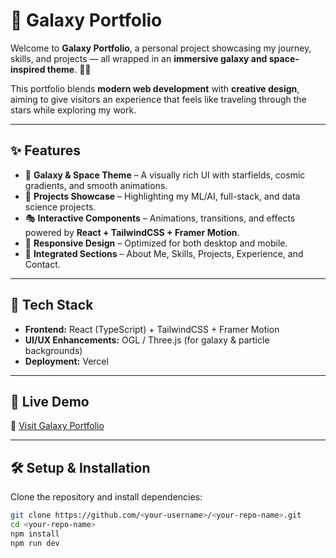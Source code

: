 # 🌌 Galaxy Portfolio  

Welcome to **Galaxy Portfolio**, a personal project showcasing my journey, skills, and projects — all wrapped in an **immersive galaxy and space-inspired theme**. 🚀✨  

This portfolio blends **modern web development** with **creative design**, aiming to give visitors an experience that feels like traveling through the stars while exploring my work.  

---

## ✨ Features  

- 🌠 **Galaxy & Space Theme** – A visually rich UI with starfields, cosmic gradients, and smooth animations.  
- 📂 **Projects Showcase** – Highlighting my ML/AI, full-stack, and data science projects.  
- 🎭 **Interactive Components** – Animations, transitions, and effects powered by **React + TailwindCSS + Framer Motion**.  
- 📱 **Responsive Design** – Optimized for both desktop and mobile.  
- 🔗 **Integrated Sections** – About Me, Skills, Projects, Experience, and Contact.  

---

## 🚀 Tech Stack  

- **Frontend:** React (TypeScript) + TailwindCSS + Framer Motion  
- **UI/UX Enhancements:** OGL / Three.js (for galaxy & particle backgrounds)  
- **Deployment:** Vercel  

---

## 🌌 Live Demo  

🔗 [Visit Galaxy Portfolio](#) <!-- Replace with your live link -->  

---

## 🛠️ Setup & Installation  

Clone the repository and install dependencies:  

```bash
git clone https://github.com/<your-username>/<your-repo-name>.git
cd <your-repo-name>
npm install
npm run dev
